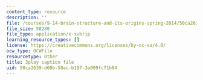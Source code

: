 ```yaml
---
content_type: resource
description: ''
file: /courses/9-14-brain-structure-and-its-origins-spring-2014/50ca2639d68b58acb1973a009fc71b04_555127.vtt
file_size: 58280
file_type: application/x-subrip
learning_resource_types: []
license: https://creativecommons.org/licenses/by-nc-sa/4.0/
ocw_type: OCWFile
resourcetype: Other
title: 3play caption file
uid: 50ca2639-d68b-58ac-b197-3a009fc71b04
---
```

